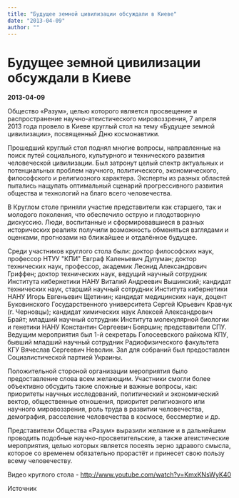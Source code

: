 ```yaml
---
title: "Будущее земной цивилизации обсуждали в Киеве"
date: "2013-04-09"
author: ""
---
```


# Будущее земной цивилизации обсуждали в Киеве

**2013-04-09** 

Общество «Разум», целью которого является просвещение и распространение  научно-атеистического мировоззрения, 7 апреля 2013 года провело в Киеве  круглый стол на тему «Будущее земной цивилизации», посвященный Дню космонавтики.



 Прошедший круглый стол поднял многие вопросы, направленные на поиск  путей социального, культурного и технического развития человеческой  цивилизации. Был затронут целый спектр актуальных и потенциальных  проблем научного, политического, экономического, философского и  религиозного характера. Эксперты из разных областей пытались нащупать  оптимальный сценарий прогрессивного развития общества и технологий на  благо всего человечества.



 В Круглом столе приняли участие представители как старшего, так и  молодого поколения, что обеспечило острую и плодотворную дискуссию.  Люди, воспитанные и сформировавшиеся в разных исторических реалиях  получили возможность обменяться взглядами и оценками, прогнозами на  ближайшее и отдалённое будущее.



 Среди участников круглого стола были: доктор философских наук, профессор  НТУУ "КПИ" Евграф Каленьевич Дулуман; доктор технических наук,  профессор, академик Леонид Александрович Гриффен; доктор технических  наук, ведущий научный сотрудник Института кибернетики НАНУ Виталий  Андреевич Вышинский; кандидат технических наук, старший научный  сотрудник Института кибернетики НАНУ Игорь Евгеньевич Щетинин; кандидат  медицинских наук, доцент Буковинского Государственного университета  Сергей Юрьевич Кравчук (г. Черновцы); кандидат химических наук Алексей  Александрович Брайт; младший научный сотрудник Института молекулярной  биологии и генетики НАНУ Константин Сергеевич Бояршин; представители  СПУ. Ведущим мероприятия был 1-й секретарь Голосеевского райкома КПУ,  бывший младший научный сотрудник Радиофизического факультета КГУ  Вячеслав Сергеевич Неволин. Зал для собраний был предоставлен  Социалистической партией Украины.



 Положительной стороной организации мероприятия было предоставление слова  всем желающим. Участники смогли более объективно обсудить такие сложные  и важные вопросы, как: приоритеты научных исследований, политический и  экономический вектор, общественные отношения, приоритет религиозного или  научного мировоззрения, роль труда в развитии человечества, демография,  расселение человечества в космосе, бессмертие и др.



 Представители Общества «Разум» выразили желание и в дальнейшем проводить  подобные научно-просветительские, а также атеистические мероприятия,  целью которых является посеять зерно здравого смысла, которое со  временем обязательно прорастёт и принесет свою пользу всему  человечеству.



 Видео круглого стола -  http://www.youtube.com/watch?v=KmxKNsWyK40

Источник